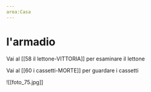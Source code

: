 ```yaml
---
area:Casa
---
```

# l'armadio

Vai al [[58 il lettone-VITTORIA]] per esaminare il lettone

Vai al [[60 i cassetti-MORTE]] per guardare i cassetti

![[foto_75.jpg]]